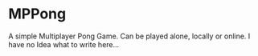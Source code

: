 # MPPong
A simple Multiplayer Pong Game. Can be played alone, locally or online.
I have no Idea what to write here...
